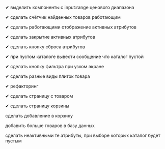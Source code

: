 ✔ выделить компоненты с input:range ценового диапазона

✔ сделать счётчик найденных товаров работающим

✔ сделать работающими отображение активных атрибутов

✔ сделать закрытие активных атрибутов

✔ сделать кнопку сброса атрибутов

✔ при пустом каталоге вывести сообщение что каталог пустой

✔ сделать кнопку фильтра при узком экране

✔ сделать разные виды плиток товара

✔ рефакторинг

✔ сделать страницу с товаром

✔ сделать страницу корзины

сделать добавление в корзину

добавить больше товаров в базу данных

сделать неактивными те атрибуты, при выборе которых каталог будет пустым
